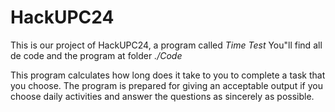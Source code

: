 # HackUPC24
This is our project of HackUPC24, a program called *Time Test*
You"ll find all de code and the program at folder _./Code_

This program calculates how long does it take to you to complete a task that you choose. The program is prepared for giving
an acceptable output if you choose daily activities and answer the questions as sincerely as possible.
